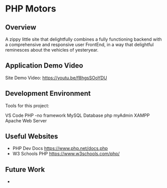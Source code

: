 # PHP Motors

## Overview

A zippy little site that delightfully combines a fully functioning backend with a comprehensive and responsive user FrontEnd, in a way that delightful reminesces about the vehicles of yesteryear. 


## Application Demo Video

Site Demo Video: https://youtu.be/f8hgsSOoYDU

## Development Environment


Tools for this project: 

VS Code
PHP -no framework
MySQL Database
php myAdmin
XAMPP
Apache Web Server


## Useful Websites

* PHP Dev Docs https://www.php.net/docs.php
* W3 Schools PHP https://www.w3schools.com/php/

## Future Work

* 
